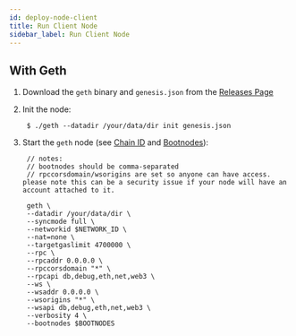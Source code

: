 ```yaml
---
id: deploy-node-client
title: Run Client Node
sidebar_label: Run Client Node
---
```


## With Geth

1. Download the `geth` binary and `genesis.json` from the [Releases Page](https://github.com/gojoychain/releases/releases)
2. Init the node:

        $ ./geth --datadir /your/data/dir init genesis.json

3. Start the `geth` node (see [Chain ID](deploy-node-metadata.md#chain-id) and [Bootnodes](deploy-node-metadata.md#bootnodes)):

        // notes:
        // bootnodes should be comma-separated
        // rpccorsdomain/wsorigins are set so anyone can have access. please note this can be a security issue if your node will have an account attached to it.

        geth \
        --datadir /your/data/dir \
        --syncmode full \
        --networkid $NETWORK_ID \
        --nat=none \
        --targetgaslimit 4700000 \
        --rpc \
        --rpcaddr 0.0.0.0 \
        --rpccorsdomain "*" \
        --rpcapi db,debug,eth,net,web3 \
        --ws \
        --wsaddr 0.0.0.0 \
        --wsorigins "*" \
        --wsapi db,debug,eth,net,web3 \
        --verbosity 4 \
        --bootnodes $BOOTNODES

